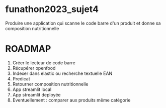 # funathon2023_sujet4

Produire une application qui scanne le code barre d'un produit et donne sa composition nutritionnelle


# ROADMAP

1. Créer le lecteur de code barre
2. Récupérer openfood
3. Indexer dans elastic ou recherche textuelle EAN
4. Predicat
5. Retourner composition nutritionnelle
6. App streamlit local
7. App streamlit deployée
8. Eventuellement : comparer aux produits même catégorie